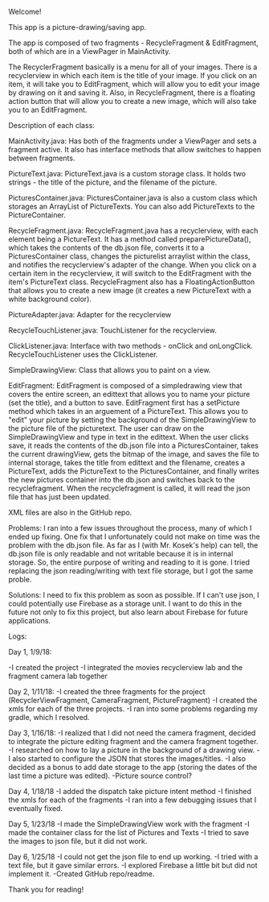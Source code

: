 Welcome!

This app is a picture-drawing/saving app.

The app is composed of two fragments - RecycleFragment & EditFragment, both of which are in a ViewPager in MainActivity.

The RecyclerFragment basically is a menu for all of your images. There is a recyclerview in which each item is the title of your image. If you click on an item, it will take you to EditFragment, which will allow you to edit your image by drawing on it and saving it. Also, in RecycleFragment, there is a floating action button that will allow you to create a new image, which will also take you to an EditFragment.

Description of each class:

MainActivity.java:
Has both of the fragments under a ViewPager and sets a fragment active. It also has interface methods that allow switches to happen between fragments.

PictureText.java:
PictureText.java is a custom storage class. It holds two strings - the title of the picture, and the filename of the picture.

PicturesContainer.java:
PicturesContainer.java is also a custom class which storages an ArrayList of PictureTexts. You can also add PictureTexts to the PictureContainer.

RecycleFragment.java:
RecycleFragment.java has a recyclerview, with each element being a PictureText. It has a method called preparePictureData(), which takes the contents of the db.json file, converts it to a PicturesContainer class, changes the picturelist arraylist within the class, and notifies the recyclerview's adapter of the change. When you click on a certain item in the recyclerview, it will switch to the EditFragment with the item's PictureText class. RecycleFragment also has a FloatingActionButton that allows you to create a new image (it creates a new PictureText with a white background color).

PictureAdapter.java:
Adapter for the recyclerview

RecycleTouchListener.java:
TouchListener for the recyclerview.

ClickListener.java:
Interface with two methods - onClick and onLongClick. RecycleTouchListener uses the ClickListener.

SimpleDrawingView:
Class that allows you to paint on a view.

EditFragment:
EditFragment is composed of a simpledrawing view that covers the entire screen, an edittext that allows you to name your picture (set the title), and a button to save. EditFragment first has a setPicture method which takes in an arguement of a PictureText. This allows you to "edit" your picture by setting the background of the SimpleDrawingView to the picture file of the picturetext. The user can draw on the SimpleDrawingView and type in text in the edittext. When the user clicks save, it reads the contents of the db.json file into a PicturesContainer, takes the current drawingView, gets the bitmap of the image, and saves the file to internal storage, takes the title from edittext and the filename, creates a PictureText, adds the PictureText to the PicturesContainer, and finally writes the new pictures container into the db.json and switches back to the recyclefragment. When the recyclefragment is called, it will read the json file that has just been updated.

XML files are also in the GitHub repo.

Problems:
I ran into a few issues throughout the process, many of which I ended up fixing.
One fix that I unfortunately could not make on time was the problem with the db.json file. As far as I (with Mr. Kosek's help) can tell, the db.json file is only readable and not writable because it is in internal storage. So, the entire purpose of writing and reading to it is gone. I tried replacing the json reading/writing with text file storage, but I got the same proble.

Solutions:
I need to fix this problem as soon as possible. If I can't use json, I could potentially use Firebase as a storage unit. I want to do this in the future not only to fix this project, but also learn about Firebase for future applications.

Logs:

Day 1, 1/9/18:

-I created the project
-I integrated the movies recyclerview lab and the fragment camera lab together

Day 2, 1/11/18:
-I created the three fragments for the project (RecyclerViewFragment, CameraFragment, PictureFragment)
-I created the xmls for each of the three projects.
-I ran into some problems regarding my gradle, which I resolved.

Day 3, 1/16/18:
-I realized that I did not need the camera fragment, decided to integrate the picture editing fragment and the camera fragment together.
-I researched on how to lay a picture in the background of a drawing view.
-I also started to configure the JSON that stores the images/titles.
-I also decided as a bonus to add date storage to the app (storing the dates of the last time a picture was edited).
-Picture source control?

Day 4, 1/18/18
-I added the dispatch take picture intent method
-I finished the xmls for each of the fragments
-I ran into a few debugging issues that I eventually fixed.

Day 5, 1/23/18
-I made the SimpleDrawingView work with the fragment
-I made the container class for the list of Pictures and Texts
-I tried to save the images to json file, but it did not work.

Day 6, 1/25/18
-I could not get the json file to end up working.
-I tried with a text file, but it gave similar errors.
-I explored Firebase a little bit but did not implement it.
-Created GitHub repo/readme.

Thank you for reading!
